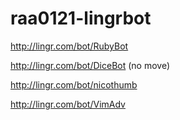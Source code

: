 raa0121-lingrbot
================

http://lingr.com/bot/RubyBot

http://lingr.com/bot/DiceBot (no move)

http://lingr.com/bot/nicothumb

http://lingr.com/bot/VimAdv
